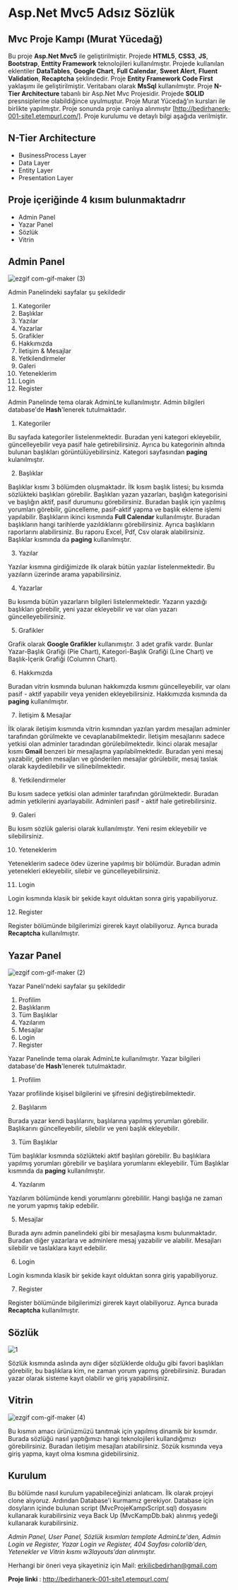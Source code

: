 # Asp.Net Mvc5 Adsız Sözlük
## Mvc Proje Kampı (Murat Yücedağ)

 Bu proje **Asp.Net Mvc5** ile geliştirilmiştir. Projede **HTML5**, **CSS3**, **JS**, **Bootstrap**, **Enttity Framework** teknolojileri kullanılmıştır. Projede kullanılan eklentiler **DataTables**, **Google Chart**, **Full Calendar**, **Sweet Alert**, **Fluent Validation**, **Recaptcha** şeklindedir. Proje **Entity Framework Code First** yaklaşımı ile geliştirilmiştir. Veritabanı olarak **MsSql** kullanılmıştır. Proje **N-Tier Architecture** tabanlı bir Asp.Net Mvc Projesidir. Projede **SOLID** presnsiplerine olabildiğince uyulmuştur. Proje Murat Yücedağ'ın kursları ile birlikte yapılmıştır. Proje sonunda proje canlıya alınmıştır [http://bedirhanerk-001-site1.etempurl.com/]. Proje kurulumu ve detaylı bilgi aşağıda verilmiştir.
 
## N-Tier Architecture
 
 - BusinessProcess Layer
 - Data Layer
 - Entity Layer
 - Presentation Layer

## Proje içeriğinde 4 kısım bulunmaktadrır

- Admin Panel
- Yazar Panel
- Sözlük
- Vitrin 

## Admin Panel

![ezgif com-gif-maker (3)](https://user-images.githubusercontent.com/65186980/125351651-0206bf80-e369-11eb-8eee-5ebaa5ccd3c9.gif)

Admin Panelindeki sayfalar şu şekildedir

1. Kategoriler
2. Başlıklar
3. Yazılar
4. Yazarlar
5. Grafikler
6. Hakkımızda
7. İletişim & Mesajlar
8. Yetkilendirmeler
9. Galeri
10. Yeteneklerim
11. Login
12. Register

 Admin Panelinde tema olarak AdminLte kullanılmıştır. Admin bilgileri database'de **Hash**'lenerek tutulmaktadır.

1. Kategoriler

 Bu sayfada kategoriler listelenmektedir. Buradan yeni kategori ekleyebilir, güncelleyebilir veya pasif hale getirebilirsiniz. Ayrıca bu kategorinin altında bulunan başlıkları görüntülüyebilirsiniz. Kategori sayfasından **paging** kulanılmıştır.
 
 2. Başlıklar

 Başlıklar kısmı 3 bölümden oluşmaktadır. İlk kısım başlık listesi; bu kısımda sözlükteki başlıkları görebilir. Başlıkları yazan yazarları, başlığın kategorisini ve başlığın aktif, pasif durumunu görebilirsiniz. Buradan başlık için yazılmış yorumları görebilir, güncelleme, pasif-aktif yapma ve başlık ekleme işlemi yapılabilir. Başlıkların ikinci kısmında **Full Calendar** kullanılmıştır. Buradan başlıkların hangi tarihlerde yazıldıklarını görebilirsiniz. Ayrıca başlıkların raporlarını alabilirsiniz. Bu raporu Excel, Pdf, Csv olarak alabilirsiniz. Başlıklar kısmında da **paging** kullanılmıştır.
 
 3. Yazılar

 Yazılar kısmına girdiğimizde ilk olarak bütün yazılar listelenmektedir. Bu yazıların üzerinde arama yapabilirsiniz.

 4. Yazarlar

 Bu kısımda bütün yazarların bilgileri listelenmektedir. Yazarın yazdığı başlıkları görebilir, yeni yazar ekleyebilir ve var olan yazarı güncelleyebilirsiniz.
 
 5. Grafikler
 
 Grafik olarak **Google Grafikler** kullanımıştır. 3 adet grafik vardır. Bunlar Yazar-Başlık Grafiği (Pie Chart), Kategori-Başlık Grafiği (Line Chart) ve Başlık-İçerik Grafiği (Columnn Chart).
 
 6. Hakkımızda
 
 Buradan vitrin kısmında bulunan hakkımızda kısmını güncelleyebilir, var olanı pasif - aktif yapabilir veya yeniden ekleyebilirsiniz. Hakkımızda kısmında da **paging** kullanılmıştır.
 
 7. İletişim & Mesajlar
 
 İlk olarak iletişim kısmında vitrin kısmından yazılan yardım mesajları adminler tarafından görülmekte ve cevaplanabilmektedir. İletişim mesajlarını sadece yetkisi olan adminler taradından görülebilmektedir. İkinci olarak mesajlar kısmı **Gmail** benzeri bir mesajlaşma yapılabilmektedir. Buradan yeni mesaj yazabilir, gelen mesajları ve gönderilen mesajlar görülebilir, mesaj taslak olarak kaydedilebilir ve silinebilmektedir.
 
 8. Yetkilendirmeler

 Bu kısım sadece yetkisi olan adminler tarafından görülmektedir. Buradan admin yetkilerini ayarlayabilir. Adminleri pasif - aktif hale getirebilirsiniz.
 
 9. Galeri
 
 Bu kısım sözlük galerisi olarak kullanılmıştır. Yeni resim ekleyebilir ve silebilirsiniz.
 
 10. Yeteneklerim

 Yeteneklerim sadece ödev üzerine yapılmış bir bölümdür. Buradan admin yetenekleri ekleyebilir, silebir ve güncelleyebilirsiniz.
 
 11. Login

 Login kısmında klasik bir şekide kayıt olduktan sonra giriş yapabiliyoruz.
 
 12. Register

 Register bölümünde bilgilerimizi girerek kayıt olabiliyoruz. Ayrıca burada **Recaptcha** kullanılmıştır.
 
 ## Yazar Panel
 
 ![ezgif com-gif-maker (2)](https://user-images.githubusercontent.com/65186980/125351095-53627f00-e368-11eb-884c-92de79c524d9.gif)
 
 Yazar Paneli'ndeki sayfalar şu şekildedir
 
 1. Profilim
 2. Başlıklarım
 3. Tüm Başlıklar
 4. Yazılarım
 5. Mesajlar
 6. Login
 7. Register
 
 Yazar Panelinde tema olarak AdminLte kullanılmıştır. Yazar bilgileri database'de **Hash**'lenerek tutulmaktadır.
 
 1. Profilim

 Yazar profilinde kişisel bilgilerini ve şifresini değiştirebilmektedir.
 
 2. Başlılarım

 Burada yazar kendi başlılarını, başlılarına yapılmış yorumları görebilir. Başlıkarını güncelleyebilir, silebilir ve yeni başlık ekleyebilir.
 
 3. Tüm Başlıklar
 
 Tüm başlıklar kısmında sözlükteki aktif başlıları görebilir. Bu başlıklara yapılmış yorumları görebilir ve başlılara yorumlarını ekleyebilir. Tüm Başlıklar kısmında da **paging** kullanılmıştır.
 
 4. Yazılarım

 Yazılarım bölümünde kendi yorumlarını görebililir. Hangi başlığa ne zaman ne yorum yapmış takip edebilir.
 
 5. Mesajlar

 Burada aynı admin panelindeki gibi bir mesajlaşma kısmı bulunmaktadır. Buradan diğer yazarlara ve adminlere mesaj yazabilir ve alabilir. Mesajları silebilir ve taslaklara kayıt edebilir.
 
 6. Login

 Login kısmında klasik bir şekide kayıt olduktan sonra giriş yapabiliyoruz.

 7. Register 

 Register bölümünde bilgilerimizi girerek kayıt olabiliyoruz. Ayrıca burada **Recaptcha** kullanılmıştır.
 
 
 ## Sözlük
 
 ![1](https://user-images.githubusercontent.com/65186980/125352848-755d0100-e36a-11eb-8752-2c0432af1b1a.PNG)

 Sözlük kısmında aslında aynı diğer sözlüklerde olduğu gibi favori başlıkları görebilir, bu başlıklara kim, ne zaman yorum yapmış görebilirsiniz. Buradan yazar olarak sisteme kayıt olabilir ve giriş yapabilirsiniz.
 
 ## Vitrin
 
 ![ezgif com-gif-maker (4)](https://user-images.githubusercontent.com/65186980/125353464-45622d80-e36b-11eb-93b3-bfebdc2c7340.gif)
 
 Bu kısmın amacı ürünüzmüzü tanıtmak için yapılmış dinamik bir kısımdır. Burada sözlüğü nasıl yaptığımızı hangi teknolojileri kullandığımızı görebilirsiniz. Buradan iletişim mesajları atabilirsiniz. Sözük kısmında veya giriş yapma, kayıt olma kısmına gidebilirsiniz.
 
 ## Kurulum

 Bu bölümde nasıl kurulum yapabileceğinizi anlatıcam. İlk olarak projeyi clone alıyoruz. Ardından  Database'i kurmamız gerekiyor. Database için dosyların içinde bulunan script (MvcProjeKampıScript.sql) dosyasını kullanarak kurabilirsiniz veya Back Up (MvcKampDb.bak) alınmış yedeği kullanarak kurabilirsiniz.
 
 *Admin Panel, User Panel, Sözlük kısımları template AdminLte'den, Admin Login ve Register, Yazar Login ve Register, 404 Sayfası colorlib'den, Yetenekler ve Vitrin kısmı w3layouts'dan alınmıştır.*
 
 Herhangi bir öneri veya şikayetiniz için Mail: erkilicbedirhan@gmail.com
 
 **Proje linki** : http://bedirhanerk-001-site1.etempurl.com/
 
